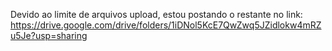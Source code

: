 Devido ao limite de arquivos upload, estou postando o restante no link: https://drive.google.com/drive/folders/1iDNol5KcE7QwZwq5JZidlokw4mRZu5Je?usp=sharing
